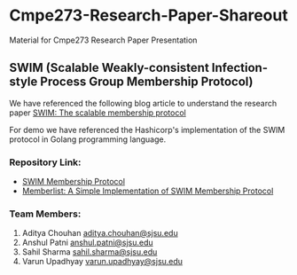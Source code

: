 # Cmpe273-Research-Paper-Shareout
Material for Cmpe273 Research Paper Presentation

## SWIM (Scalable Weakly-consistent Infection-style Process Group Membership Protocol)
We have referenced the following blog article to understand the research paper
[SWIM: The scalable membership protocol](https://www.brianstorti.com/swim/)

For demo we have referenced the Hashicorp's implementation of the SWIM protocol in Golang programming language.

### Repository Link:
* [SWIM Membership Protocol](https://github.com/hashicorp/memberlist)
* [Memberlist: A Simple Implementation of SWIM Membership Protocol](https://github.com/asim/memberlist)

### Team Members:
1. Aditya Chouhan <aditya.chouhan@sjsu.edu>
2. Anshul Patni <anshul.patni@sjsu.edu>
3. Sahil Sharma <sahil.sharma@sjsu.edu>
4. Varun Upadhyay <varun.upadhyay@sjsu.edu>